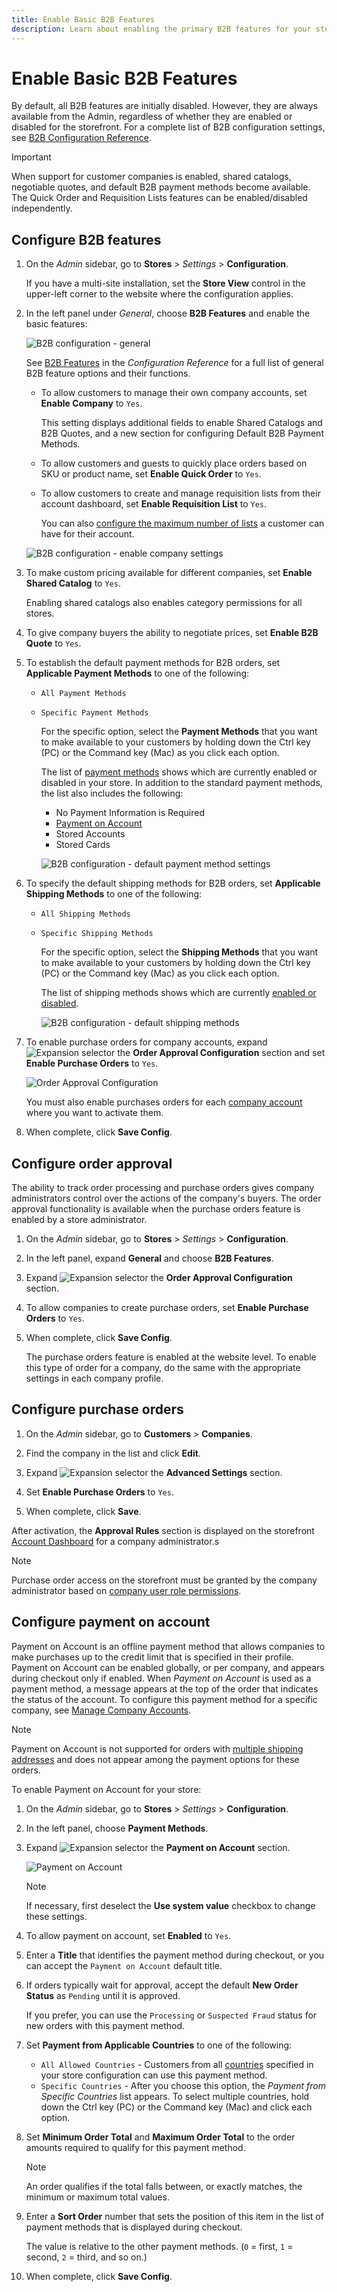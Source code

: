 ```yaml
---
title: Enable Basic B2B Features
description: Learn about enabling the primary B2B features for your store.
---
```

# Enable Basic B2B Features

By default, all B2B features are initially disabled. However, they are always available from the Admin, regardless of whether they are enabled or disabled for the storefront. For a complete list of B2B configuration settings, see [B2B Configuration Reference](https://docs.magento.com/user-guide/configuration/general/b2b-features.html).

>[!IMPORTANT]
>
>When support for customer companies is enabled, shared catalogs, negotiable quotes, and default B2B payment methods become available. The Quick Order and Requisition Lists features can be enabled/disabled independently.

## Configure B2B features

1. On the _Admin_ sidebar, go to **Stores** > _Settings_ > **Configuration**.

   If you have a multi-site installation, set the **Store View** control in the upper-left corner to the website where the configuration applies.

1. In the left panel under _General_, choose **B2B Features** and enable the basic features:

   ![B2B configuration - general](./assets/b2b-features.png)<!-- zoom -->

   See [B2B Features](https://docs.magento.com/user-guide/configuration/general/b2b-features.html) in the _Configuration Reference_ for a full list of general B2B feature options and their functions.

   - To allow customers to manage their own company accounts, set **Enable Company** to `Yes`.

      This setting displays additional fields to enable Shared Catalogs and B2B Quotes, and a new section for configuring Default B2B Payment Methods.

   - To allow customers and guests to quickly place orders based on SKU or product name, set **Enable Quick Order** to `Yes`.

   - To allow customers to create and manage requisition lists from their account dashboard, set **Enable Requisition List** to `Yes`.

      You can also [configure the maximum number of lists](configure-requisition-lists.md) a customer can have for their account.

   ![B2B configuration - enable company settings](./assets/b2b-features-company-enabled.png)<!-- zoom -->

1. To make custom pricing available for different companies, set **Enable Shared Catalog** to `Yes`.

   Enabling shared catalogs also enables category permissions for all stores.

1. To give company buyers the ability to negotiate prices, set **Enable B2B Quote** to `Yes`.

1. To establish the default payment methods for B2B orders, set **Applicable Payment Methods** to one of the following:

   - `All Payment Methods`

   - `Specific Payment Methods`

      For the specific option, select the **Payment Methods** that you want to make available to your customers by holding down the Ctrl key (PC) or the Command key (Mac) as you click each option.

      The list of [payment methods](https://docs.magento.com/user-guide/configuration/sales/payment-methods.html) shows which are currently enabled or disabled in your store. In addition to the standard payment methods, the list also includes the following:

      - No Payment Information is Required
      - [Payment on Account](#configure-payment-on-account)
      - Stored Accounts
      - Stored Cards

      ![B2B configuration - default payment method settings](./assets/b2b-features-default-payment-methods.png)<!-- zoom -->

1. To specify the default shipping methods for B2B orders, set **Applicable Shipping Methods** to one of the following:

   - `All Shipping Methods`
   - `Specific Shipping Methods`

     For the specific option, select the **Shipping Methods** that you want to make available to your customers by holding down the Ctrl key (PC) or the Command key (Mac) as you click each option.

     The list of shipping methods shows which are currently [enabled or disabled](https://docs.magento.com/user-guide/configuration/sales/delivery-methods.html).

     ![B2B configuration - default shipping methods](./assets/b2b-features-shipping-methods.png)<!-- zoom -->

1. To enable purchase orders for company accounts, expand ![Expansion selector](../assets/icon-display-expand.png) the **Order Approval Configuration** section and set **Enable Purchase Orders** to `Yes`.

   ![Order Approval Configuration](./assets/b2b-features-order-approval.png)<!-- zoom -->

   You must also enable purchases orders for each [company account](account-company-create.md) where you want to activate them.

1. When complete, click **Save Config**.

## Configure order approval

The ability to track order processing and purchase orders gives company administrators control over the actions of the company's buyers. The order approval functionality is available when the purchase orders feature is enabled by a store administrator.

1. On the _Admin_ sidebar, go to **Stores** > _Settings_ > **Configuration**.

1. In the left panel, expand **General** and choose **B2B Features**.

1. Expand ![Expansion selector](../assets/icon-display-expand.png) the **Order Approval Configuration** section.

1. To allow companies to create purchase orders, set **Enable Purchase Orders** to `Yes`.

1. When complete, click **Save Config**.

   The purchase orders feature is enabled at the website level. To enable this type of order for a company, do the same with the appropriate settings in each company profile.

## Configure purchase orders

1. On the _Admin_ sidebar, go to **Customers** > **Companies**.

1. Find the company in the list and click **Edit**.

1. Expand ![Expansion selector](../assets/icon-display-expand.png) the **Advanced Settings** section.

1. Set **Enable Purchase Orders** to `Yes`.

1. When complete, click **Save**.

After activation, the **Approval Rules** section is displayed on the storefront [Account Dashboard](https://docs.magento.com/user-guide/customers/account-dashboard.html) for a company administrator.s

>[!NOTE]
>
>Purchase order access on the storefront must be granted by the company administrator based on [company user role permissions](account-company-roles-permissions.md). 

## Configure payment on account

Payment on Account is an offline payment method that allows companies to make purchases up to the credit limit that is specified in their profile. Payment on Account can be enabled globally, or per company, and appears during checkout only if enabled. When _Payment on Account_ is used as a payment method, a message appears at the top of the order that indicates the status of the account. To configure this payment method for a specific company, see [Manage Company Accounts](account-company-manage.md).

>[!NOTE]
>
>Payment on Account is not supported for orders with [multiple shipping addresses](https://docs.magento.com/user-guide/shipping/shipping-multiaddress.html) and does not appear among the payment options for these orders.

To enable Payment on Account for your store:

1. On the _Admin_ sidebar, go to **Stores** > _Settings_ > **Configuration**.

1. In the left panel, choose **Payment Methods**.

1. Expand ![Expansion selector](../assets/icon-display-expand.png) the **Payment on Account** section.

   ![Payment on Account](./assets/payment-methods-payment-on-account.png)<!-- zoom -->

   >[!NOTE]
   >
   >If necessary, first deselect the **Use system value** checkbox to change these settings.

1. To allow payment on account, set **Enabled** to `Yes`.

1. Enter a **Title** that identifies the payment method during checkout, or you can accept the `Payment on Account` default title.

1. If orders typically wait for approval, accept the default **New Order Status** as `Pending` until it is approved.

   If you prefer, you can use the `Processing` or `Suspected Fraud` status for new orders with this payment method.

1. Set **Payment from Applicable Countries** to one of the following:

   - `All Allowed Countries` - Customers from all [countries](https://docs.magento.com/user-guide/stores/country-options.html) specified in your store configuration can use this payment method.
   - `Specific Countries` - After you choose this option, the _Payment from Specific Countries_ list appears. To select multiple countries, hold down the Ctrl key (PC) or the Command key (Mac) and click each option.

1. Set **Minimum Order Total** and **Maximum Order Total** to the order amounts required to qualify for this payment method.

   >[!NOTE]
   >
   >An order qualifies if the total falls between, or exactly matches, the minimum or maximum total values.

1. Enter a **Sort Order** number that sets the position of this item in the list of payment methods that is displayed during checkout.

   The value is relative to the other payment methods. (`0` = first, `1` = second, `2` = third, and so on.)

1. When complete, click **Save Config**.
